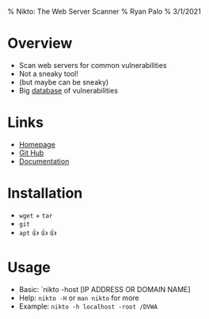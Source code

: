 % Nikto: The Web Server Scanner
% Ryan Palo
% 3/1/2021

# Overview

- Scan web servers for common vulnerabilities
- Not a sneaky tool!
- (but maybe can be sneaky)
- Big [database](https://cve.mitre.org/data/refs/refmap/source-OSVDB.html) of vulnerabilities

# Links

- [Homepage](https://cirt.net/Nikto2)
- [Git Hub](https://github.com/sullo/nikto)
- [Documentation](https://cirt.net/nikto2-docs/)

# Installation

- `wget` + `tar`
- `git`
- `apt` 👍 👍 👍

# Usage

- Basic: `nikto -host [IP ADDRESS OR DOMAIN NAME]
- Help: `nikto -H` or `man nikto` for more
- Example: `nikto -h localhost -root /DVWA`
